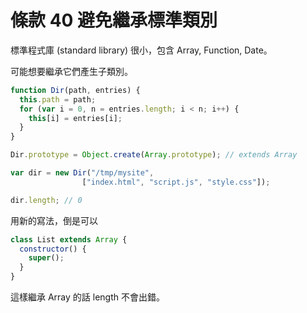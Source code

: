 # 條款 40 避免繼承標準類別

標準程式庫 (standard library) 很小，包含 Array, Function, Date。

可能想要繼承它們產生子類別。

```javascript
function Dir(path, entries) {
  this.path = path;
  for (var i = 0, n = entries.length; i < n; i++) {
    this[i] = entries[i];
  }
}

Dir.prototype = Object.create(Array.prototype); // extends Array

var dir = new Dir("/tmp/mysite",
                ["index.html", "script.js", "style.css"]);

dir.length; // 0
```

用新的寫法，倒是可以

```javascript
class List extends Array {
  constructor() {
    super();
  }
}
```

這樣繼承 Array 的話 length 不會出錯。